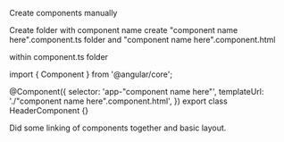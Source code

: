 Create components manually

Create folder with component name
create "component name here".component.ts folder
and "component name here".component.html

within component.ts folder

import { Component } from '@angular/core';

@Component({
selector: 'app-"component name here"',
templateUrl: './"component name here".component.html',
})
export class HeaderComponent {}

Did some linking of components together and basic layout.
